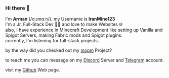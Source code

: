 ### Hi there 👋

I'm **Arman** (/ɑːɹmɑːn/). my Username is **IranMine123**<br>
I'm a Jr. Full-Stack Dev 🧑‍💻 and love to make Websites 🌐<br>
also, I have experience in Minecraft Development like setting up Vanilla and Spigot Servers, making Fabric mods and Spigot plugins.<br>
currently, I'm listening for full-stack projects.<br>

by the way did you checked out my [mcpm](https://github.com/ArmanStudios/mcpm) Project?

to reach me you can message on my [Discord](https://discord.gg/xbTxvGGPVj
) Server and [Telegram](https://t.me/@IranMine123) account.

visit my [Github](https://iranmine123.github.io) Web page.

<!--
**IranMine123/iranmine123** is a ✨ _special_ ✨ repository because its `README.md` (this file) appears on your GitHub profile.

Here are some ideas to get you started:

- 🔭 I’m currently working on ...
- 🌱 I’m currently learning ...
- 👯 I’m looking to collaborate on ...
- 🤔 I’m looking for help with ...
- 💬 Ask me about ...
- 📫 How to reach me: ...
- 😄 Pronouns: ...
- ⚡ Fun fact: ...
-->
